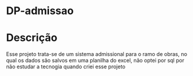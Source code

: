 # DP-admissao
# Descrição
Esse projeto trata-se de um sistema admissional para o ramo de obras, no qual os dados são salvos em uma planilha do excel, não optei por sql por não estudar a tecnogia quando criei esse projeto
